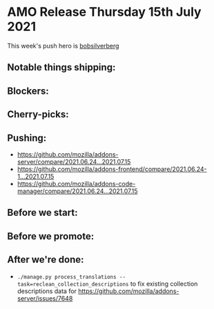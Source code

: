 # AMO Release Thursday 15th July 2021

This week's push hero is [bobsilverberg](https://github.com/bobsilverberg)

## Notable things shipping:

## Blockers:

## Cherry-picks:

## Pushing:

- https://github.com/mozilla/addons-server/compare/2021.06.24...2021.07.15
- https://github.com/mozilla/addons-frontend/compare/2021.06.24-1...2021.07.15
- https://github.com/mozilla/addons-code-manager/compare/2021.06.24...2021.07.15

## Before we start:

## Before we promote:

## After we're done:
- `./manage.py process_translations --task=reclean_collection_descriptions` to fix existing collection descriptions data for https://github.com/mozilla/addons-server/issues/7648
